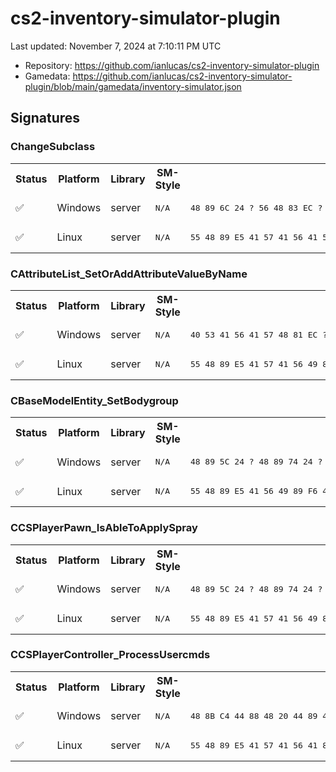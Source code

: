 # cs2-inventory-simulator-plugin 

Last updated: November 7, 2024 at 7:10:11 PM UTC

* Repository: https://github.com/ianlucas/cs2-inventory-simulator-plugin
* Gamedata: https://github.com/ianlucas/cs2-inventory-simulator-plugin/blob/main/gamedata/inventory-simulator.json

## Signatures

### ChangeSubclass

<table>
<tr><th>Status</th><th>Platform</th><th>Library</th><th>SM-Style</th><th>IDA-Style</th></tr><tr><td>✅</td><td>Windows</td><td>server</td><td>
<pre>
N/A
</pre>
</td><td>
<pre>
48 89 6C 24 ? 56 48 83 EC ? 48 8B EA 48 8B F1 E8 ? ? ? ? 84 C0 0F 84
</pre>
</td></tr><tr><td>✅</td><td>Linux</td><td>server</td><td>
<pre>
N/A
</pre>
</td><td>
<pre>
55 48 89 E5 41 57 41 56 41 55 49 89 F5 41 54 49 89 FC 53 48 81 EC ? ? ? ? E8 ? ? ? ? 84 C0 74 ? 48 8D 05
</pre>
</td></tr></table>

### CAttributeList_SetOrAddAttributeValueByName

<table>
<tr><th>Status</th><th>Platform</th><th>Library</th><th>SM-Style</th><th>IDA-Style</th></tr><tr><td>✅</td><td>Windows</td><td>server</td><td>
<pre>
N/A
</pre>
</td><td>
<pre>
40 53 41 56 41 57 48 81 EC ? ? ? ? 0F 29 74 24
</pre>
</td></tr><tr><td>✅</td><td>Linux</td><td>server</td><td>
<pre>
N/A
</pre>
</td><td>
<pre>
55 48 89 E5 41 57 41 56 49 89 FE 41 55 41 54 49 89 F4 53 48 83 EC ? F3 0F 11 85
</pre>
</td></tr></table>

### CBaseModelEntity_SetBodygroup

<table>
<tr><th>Status</th><th>Platform</th><th>Library</th><th>SM-Style</th><th>IDA-Style</th></tr><tr><td>✅</td><td>Windows</td><td>server</td><td>
<pre>
N/A
</pre>
</td><td>
<pre>
48 89 5C 24 ? 48 89 74 24 ? 57 48 83 EC ? 41 8B F8 48 8B F2 48 8B D9 E8
</pre>
</td></tr><tr><td>✅</td><td>Linux</td><td>server</td><td>
<pre>
N/A
</pre>
</td><td>
<pre>
55 48 89 E5 41 56 49 89 F6 41 55 41 89 D5 41 54 49 89 FC 48 83 EC
</pre>
</td></tr></table>

### CCSPlayerPawn_IsAbleToApplySpray

<table>
<tr><th>Status</th><th>Platform</th><th>Library</th><th>SM-Style</th><th>IDA-Style</th></tr><tr><td>✅</td><td>Windows</td><td>server</td><td>
<pre>
N/A
</pre>
</td><td>
<pre>
48 89 5C 24 ? 48 89 74 24 ? 48 89 7C 24 ? 4C 89 74 24 ? 55 48 8D AC 24 ? ? ? ? 48 81 EC ? ? ? ? 49 8B F1
</pre>
</td></tr><tr><td>✅</td><td>Linux</td><td>server</td><td>
<pre>
N/A
</pre>
</td><td>
<pre>
55 48 89 E5 41 57 41 56 49 89 FE 41 55 49 89 D5 41 54 48 8D 95
</pre>
</td></tr></table>

### CCSPlayerController_ProcessUsercmds

<table>
<tr><th>Status</th><th>Platform</th><th>Library</th><th>SM-Style</th><th>IDA-Style</th></tr><tr><td>✅</td><td>Windows</td><td>server</td><td>
<pre>
N/A
</pre>
</td><td>
<pre>
48 8B C4 44 88 48 20 44 89 40 18 48 89 50 10 53
</pre>
</td></tr><tr><td>✅</td><td>Linux</td><td>server</td><td>
<pre>
N/A
</pre>
</td><td>
<pre>
55 48 89 E5 41 57 41 56 41 89 D6 41 55 41 54 49 89 FC 53 48 83 EC 38
</pre>
</td></tr></table>

